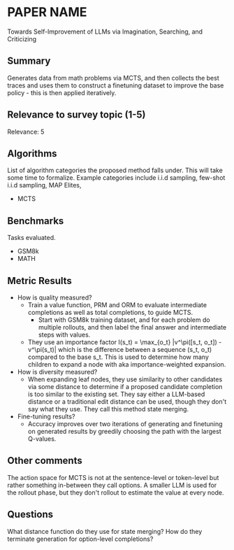 # PAPER NAME

Towards Self-Improvement of LLMs via Imagination, Searching, and Criticizing

## Summary

Generates data from math problems via MCTS, and then collects the best traces and uses them to construct a finetuning dataset to improve the base policy - this is then applied iteratively.

## Relevance to survey topic (1-5)

Relevance: 5

## Algorithms

List of algorithm categories the proposed method falls under. This will take some time to formalize. Example categories include i.i.d sampling, few-shot i.i.d sampling, MAP Elites, 

- MCTS 

## Benchmarks

Tasks evaluated.

- GSM8k 
- MATH 

## Metric Results

- How is quality measured?
  - Train a value function, PRM and ORM to evaluate intermediate completions as well as total completions, to guide MCTS.
    - Start with GSM8k training dataset, and for each problem do multiple rollouts, and then label the final answer and intermediate steps with values.
  - They use an importance factor 
     I(s_t) = \max_{o_t} |v^\pi([s_t, o_t]) - v^\pi(s_t)|
    which is the difference between a sequence (s_t, o_t) compared to the base s_t. This is used to determine how many children to expand a node with aka importance-weighted expansion.
- How is diversity measured?
  - When expanding leaf nodes, they use similarity to other candidates via some distance to determine if a proposed candidate completion is too similar to the existing set. They say either a LLM-based distance or a traditional edit distance can be used, though they don't say what they use. They call this method state merging.
- Fine-tuning results?
  - Accuracy improves over two iterations of generating and finetuning on generated results by greedily choosing the path with the largest Q-values.

## Other comments

The action space for MCTS is not at the sentence-level or token-level but rather something in-between they call options.
A smaller LLM is used for the rollout phase, but they don't rollout to estimate the value at every node.

## Questions

What distance function do they use for state merging?
How do they terminate generation for option-level completions?


